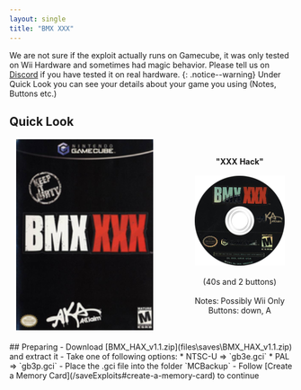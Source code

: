 ```yaml
---
layout: single
title: "BMX XXX"
---
```

We are not sure if the exploit actually runs on Gamecube, it was only tested on Wii Hardware and sometimes had magic behavior.
Please tell us on [Discord](https://discord.gg/gamecube) if you have tested it on real hardware.
{: .notice--warning}
Under Quick Look you can see your details about your game you using (Notes, Buttons etc.)
## Quick Look
<!--TODO: Test. not tested on hardware-->
<table style="table-layout: fixed; width: 552px">
<colgroup>
<col style="width: 268px">
<col style="width: 284px">
</colgroup>
<thead>
  <tr>
    <td style="text-align:center">
      <img src="/images/gameArt/GB3E/GB3E_box.png" alt="BMX Box Art" width="244" height="340">
    </td>
    <td style="text-align:center">
      <b>"XXX Hack"</b><br>
      <br><img src="/images/gameArt/GB3E/GB3E_disc.png" alt="BMX Disc Art" width="160" height="160">
      <br>
      <br>(40s and 2 buttons)<br>
      <br>Notes: Possibly Wii Only
      <br>Buttons: down, A
      <br>
    </td>
  </tr>
</thead>
</table>
<!--  //////////////////////////////////////////////////////////   -->
## Preparing
- Download [BMX_HAX_v1.1.zip](files\saves\BMX_HAX_v1.1.zip) and extract it
- Take one of following options:
  * NTSC-U => `gb3e.gci`
  * PAL => `gb3p.gci`
- Place the .gci file into the folder `MCBackup`
- Follow [Create a Memory Card](/saveExploits#create-a-memory-card) to continue
